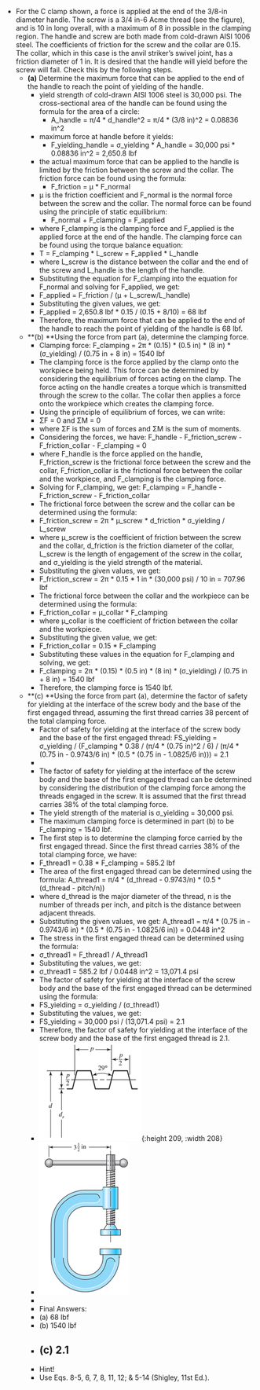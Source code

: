 - For the C clamp shown, a force is applied at the end of the 3/8-in diameter handle. The screw is a 3/4 in-6 Acme thread (see the figure), and is 10 in long overall, with a maximum of 8 in possible in the clamping region. The handle and screw are both made from cold-drawn AISI 1006 steel. The coefficients of friction for the screw and the collar are 0.15. The collar, which in this case is the anvil striker’s swivel joint, has a friction diameter of 1 in. It is desired that the handle will yield before the screw will fail. Check this by the following steps.
	- **(a)** Determine the maximum force that can be applied to the end of the handle to reach the point of yielding of the handle.
		- yield strength of cold-drawn AISI 1006 steel is 30,000 psi. The cross-sectional area of the handle can be found using the formula for the area of a circle:
			- A_handle = π/4 * d_handle^2 = π/4 * (3/8 in)^2 = 0.08836 in^2
		- maximum force at handle before it yields:
			- F_yielding_handle = σ_yielding * A_handle = 30,000 psi * 0.08836 in^2 = 2,650.8 lbf
		- the actual maximum force that can be applied to the handle is limited by the friction between the screw and the collar. The friction force can be found using the formula:
			- F_friction = μ * F_normal
		- μ is the friction coefficient and F_normal is the normal force between the screw and the collar. The normal force can be found using the principle of static equilibrium:
			- F_normal + F_clamping = F_applied
		- where F_clamping is the clamping force and F_applied is the applied force at the end of the handle. The clamping force can be found using the torque balance equation:
		- T = F_clamping * L_screw = F_applied * L_handle
		- where L_screw is the distance between the collar and the end of the screw and L_handle is the length of the handle.
		- Substituting the equation for F_clamping into the equation for F_normal and solving for F_applied, we get:
		- F_applied = F_friction / (μ + L_screw/L_handle)
		- Substituting the given values, we get:
		- F_applied = 2,650.8 lbf * 0.15 / (0.15 + 8/10) = 68 lbf
		- Therefore, the maximum force that can be applied to the end of the handle to reach the point of yielding of the handle is 68 lbf.
	- **(b) **Using the force from part (a), determine the clamping force.
		- Clamping force: F_clamping = 2π * (0.15) * (0.5 in) * (8 in) * (σ_yielding) / (0.75 in + 8 in) = 1540 lbf
		- The clamping force is the force applied by the clamp onto the workpiece being held. This force can be determined by considering the equilibrium of forces acting on the clamp. The force acting on the handle creates a torque which is transmitted through the screw to the collar. The collar then applies a force onto the workpiece which creates the clamping force.
		- Using the principle of equilibrium of forces, we can write:
		- ΣF = 0 and ΣM = 0
		- where ΣF is the sum of forces and ΣM is the sum of moments.
		- Considering the forces, we have:
		  F_handle - F_friction_screw - F_friction_collar - F_clamping = 0
		- where F_handle is the force applied on the handle, F_friction_screw is the frictional force between the screw and the collar, F_friction_collar is the frictional force between the collar and the workpiece, and F_clamping is the clamping force.
		- Solving for F_clamping, we get:
		  F_clamping = F_handle - F_friction_screw - F_friction_collar
		- The frictional force between the screw and the collar can be determined using the formula:
		- F_friction_screw = 2π * μ_screw * d_friction * σ_yielding / L_screw
		- where μ_screw is the coefficient of friction between the screw and the collar, d_friction is the friction diameter of the collar, L_screw is the length of engagement of the screw in the collar, and σ_yielding is the yield strength of the material.
		- Substituting the given values, we get:
		- F_friction_screw = 2π * 0.15 * 1 in * (30,000 psi) / 10 in = 707.96 lbf
		- The frictional force between the collar and the workpiece can be determined using the formula:
		- F_friction_collar = μ_collar * F_clamping
		- where μ_collar is the coefficient of friction between the collar and the workpiece.
		- Substituting the given value, we get:
		- F_friction_collar = 0.15 * F_clamping
		- Substituting these values in the equation for F_clamping and solving, we get:
		- F_clamping = 2π * (0.15) * (0.5 in) * (8 in) * (σ_yielding) / (0.75 in + 8 in) = 1540 lbf
		- Therefore, the clamping force is 1540 lbf.
	- **(c) **Using the force from part (a), determine the factor of safety for yielding at the interface of the screw body and the base of the first engaged thread, assuming the first thread carries 38 percent of the total clamping force.
		- Factor of safety for yielding at the interface of the screw body and the base of the first engaged thread: FS_yielding = σ_yielding / (F_clamping * 0.38 / (π/4 * (0.75 in)^2 / 6) / (π/4 * (0.75 in - 0.9743/6 in) * (0.5 * (0.75 in - 1.0825/6 in))) = 2.1
		-
		- The factor of safety for yielding at the interface of the screw body and the base of the first engaged thread can be determined by considering the distribution of the clamping force among the threads engaged in the screw. It is assumed that the first thread carries 38% of the total clamping force.
		- The yield strength of the material is σ_yielding = 30,000 psi.
		- The maximum clamping force is determined in part (b) to be F_clamping = 1540 lbf.
		- The first step is to determine the clamping force carried by the first engaged thread. Since the first thread carries 38% of the total clamping force, we have:
		- F_thread1 = 0.38 * F_clamping = 585.2 lbf
		- The area of the first engaged thread can be determined using the formula:
		  A_thread1 = π/4 * (d_thread - 0.9743/n) * (0.5 * (d_thread - pitch/n))
		- where d_thread is the major diameter of the thread, n is the number of threads per inch, and pitch is the distance between adjacent threads.
		- Substituting the given values, we get:
		  A_thread1 = π/4 * (0.75 in - 0.9743/6 in) * (0.5 * (0.75 in - 1.0825/6 in)) = 0.0448 in^2
		- The stress in the first engaged thread can be determined using the formula:
		- σ_thread1 = F_thread1 / A_thread1
		- Substituting the values, we get:
		- σ_thread1 = 585.2 lbf / 0.0448 in^2 = 13,071.4 psi
		- The factor of safety for yielding at the interface of the screw body and the base of the first engaged thread can be determined using the formula:
		- FS_yielding = σ_yielding / (σ_thread1)
		- Substituting the values, we get:
		- FS_yielding = 30,000 psi / (13,071.4 psi) = 2.1
		- Therefore, the factor of safety for yielding at the interface of the screw body and the base of the first engaged thread is 2.1.
		- ![Picture1-4-1.png](../assets/Picture1-4-1_1680896755335_0.png){:height 209, :width 208}
		- ![Picture2-1.png](../assets/Picture2-1_1680896764184_0.png)
		-
		- Final Answers:
		- (a) 68 lbf
		- (b) 1540 lbf
		- (c) 2.1
			-
		- Hint!
		- Use Eqs. 8-5, 6, 7, 8, 11, 12; & 5-14 (Shigley, 11st Ed.).